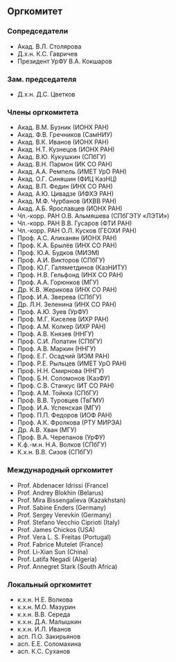 ## Оргкомитет

### Сопредседатели

- Акад. В.Л. Столярова
- Д.х.н. К.С. Гавричев
- Президент УрФУ В.А. Кокшаров

### Зам. председателя

- Д.х.н. Д.С. Цветков

### Члены оргкомитета

- Акад. В.М. Бузник (ИОНХ РАН)
- Акад. Ф.В. Гречников (СамНИУ)
- Акад. В.К. Иванов (ИОНХ РАН)
- Акад. Н.Т. Кузнецов (ИОНХ РАН)
- Акад. В.Ю. Кукушкин (СПбГУ)
- Акад. В.Н. Пармон (ИК СО РАН)
- Акад. А.А. Ремпель (ИМЕТ УрО РАН)
- Акад. О.Г. Синяшин (ФИЦ КазНЦ)
- Акад. В.П. Федин (ИНХ СО РАН)
- Акад. А.Ю. Цивадзе (ИФХЭ РАН)
- Акад. М.Ф. Чурбанов (ИХВВ РАН)
- Акад. А.Б. Ярославцев (ИОНХ РАН)
- Чл.-корр. РАН О.В. Альмяшева (СПбГЭТУ «ЛЭТИ»)
- Чл.-корр. РАН В.В. Гусаров (ФТИ РАН)
- Чл.-корр. РАН О.Л. Кусков (ГЕОХИ РАН)
- Проф. А.С. Алиханян (ИОНХ РАН)
- Проф. К.А. Брылёв (ИНХ СО РАН)
- Проф. Ю.А. Будков (МИЭМ)
- Проф. А.И. Викторов (СПбГУ)
- Проф. Ю.Г. Галяметдинов (КазНИТУ)
- Проф. Н.В. Гельфонд (ИНХ СО РАН)
- Проф. А.А. Горюнков (МГУ)
- Др. К.В. Жерикова (ИНХ СО РАН)
- Проф. И.А. Зверева (СПбГУ)
- Др. Л.Н. Зеленина (ИНХ СО РАН)
- Проф. А.Ю. Зуев (УрФУ)
- Проф. М.Г. Киселев (ИХР РАН)
- Проф. А.М. Колкер (ИХР РАН)
- Проф. А.В. Князев (ННГУ)
- Проф. С.И. Лопатин (СПбГУ)
- Проф. А.В. Маркин (ННГУ)
- Проф. Е.Г. Осадчий (ИЭМ РАН)
- Проф. Р.Е. Рыльцев (ИМЕТ УрО РАН)
- Проф. Н.Н. Смирнова (ННГУ)
- Проф. Б.Н. Соломонов (КазФУ)
- Проф. С.В. Станкус (ИТ СО РАН)
- Проф. А.М. Тойкка (СПбГУ)
- Проф. В.В. Туровцев (ТвГМУ)
- Проф. И.А. Успенская (МГУ)
- Проф. П.П. Федоров (ИОФ РАН)
- Проф. А.К. Фролкова (РТУ МИРЭА)
- Др. А.В. Хван (МГУ)
- Проф. В.А. Черепанов (УрФУ)
- К.ф.-м.н. Н.А. Волков (СПбГУ)
- К.х.н. В.В. Сизов (СПбГУ)

### Международный оргкомитет

- Prof. Abdenacer Idrissi (France)
- Prof. Andrey Blokhin (Belarus)
- Prof. Mira Bissengalieva (Kazakhstan)
- Prof. Sabine Enders (Germany) 
- Prof. Sergey Verevkin (Germany) 
- Prof. Stefano Vecchio Ciprioti (Italy)
- Prof. James Chickos (USA)
- Prof. Vera L. S. Freitas (Portugal)
- Prof. Fabrice Mutelet (France)
- Prof. Li-Xian Sun (China)
- Prof. Latifa Negadi (Algeria)
- Prof. Annegret Stark (South Africa)

### Локальный оргкомитет

- к.х.н. Н.Е. Волкова
- к.х.н. М.О. Мазурин
- к.х.н. В.В. Середа
- к.х.н. Д.А. Малышкин
- к.х.н. И.Л. Иванов
- асп. П.О. Закирьянов
- асп. Е.Е. Соломахина
- асп. К.С. Суханов
